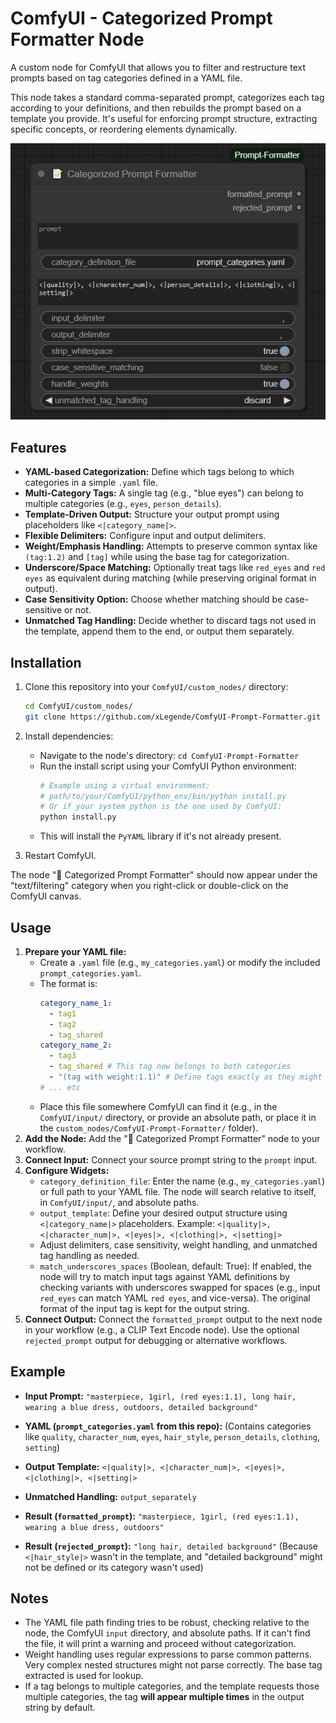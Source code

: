 # ComfyUI - Categorized Prompt Formatter Node

A custom node for ComfyUI that allows you to filter and restructure text prompts based on tag categories defined in a YAML file.

This node takes a standard comma-separated prompt, categorizes each tag according to your definitions, and then rebuilds the prompt based on a template you provide. It's useful for enforcing prompt structure, extracting specific concepts, or reordering elements dynamically.

![Example Node UI](custom_node.png)

## Features

*   **YAML-based Categorization:** Define which tags belong to which categories in a simple `.yaml` file.
*   **Multi-Category Tags:** A single tag (e.g., "blue eyes") can belong to multiple categories (e.g., `eyes`, `person_details`).
*   **Template-Driven Output:** Structure your output prompt using placeholders like `<|category_name|>`.
*   **Flexible Delimiters:** Configure input and output delimiters.
*   **Weight/Emphasis Handling:** Attempts to preserve common syntax like `(tag:1.2)` and `[tag]` while using the base tag for categorization.
*   **Underscore/Space Matching:** Optionally treat tags like `red_eyes` and `red eyes` as equivalent during matching (while preserving original format in output).
*   **Case Sensitivity Option:** Choose whether matching should be case-sensitive or not.
*   **Unmatched Tag Handling:** Decide whether to discard tags not used in the template, append them to the end, or output them separately.

## Installation

1.  Clone this repository into your `ComfyUI/custom_nodes/` directory:
    ```bash
    cd ComfyUI/custom_nodes/
    git clone https://github.com/xLegende/ComfyUI-Prompt-Formatter.git
    ```
	
2.  Install dependencies:
    *   Navigate to the node's directory: `cd ComfyUI-Prompt-Formatter`
    *   Run the install script using your ComfyUI Python environment:
        ```bash
        # Example using a virtual environment:
        # path/to/your/ComfyUI/python_env/bin/python install.py
        # Or if your system python is the one used by ComfyUI:
        python install.py
        ```
    *   This will install the `PyYAML` library if it's not already present.
3.  Restart ComfyUI.

The node "📝 Categorized Prompt Formatter" should now appear under the "text/filtering" category when you right-click or double-click on the ComfyUI canvas.

## Usage

1.  **Prepare your YAML file:**
    *   Create a `.yaml` file (e.g., `my_categories.yaml`) or modify the included `prompt_categories.yaml`.
    *   The format is:
        ```yaml
        category_name_1:
          - tag1
          - tag2
          - tag_shared
        category_name_2:
          - tag3
          - tag_shared # This tag now belongs to both categories
          - "(tag with weight:1.1)" # Define tags exactly as they might appear
        # ... etc
        ```
    *   Place this file somewhere ComfyUI can find it (e.g., in the `ComfyUI/input/` directory, or provide an absolute path, or place it in the `custom_nodes/ComfyUI-Prompt-Formatter/` folder).
2.  **Add the Node:** Add the "📝 Categorized Prompt Formatter" node to your workflow.
3.  **Connect Input:** Connect your source prompt string to the `prompt` input.
4.  **Configure Widgets:**
    *   `category_definition_file`: Enter the name (e.g., `my_categories.yaml`) or full path to your YAML file. The node will search relative to itself, in `ComfyUI/input/`, and absolute paths.
    *   `output_template`: Define your desired output structure using `<|category_name|>` placeholders. Example: `<|quality|>, <|character_num|>, <|eyes|>, <|clothing|>, <|setting|>`
    *   Adjust delimiters, case sensitivity, weight handling, and unmatched tag handling as needed.
    *   `match_underscores_spaces` (Boolean, default: True): If enabled, the node will try to match input tags against YAML definitions by checking variants with underscores swapped for spaces (e.g., input `red_eyes` can match YAML `red eyes`, and vice-versa). The original format of the input tag is kept for the output string.
5.  **Connect Output:** Connect the `formatted_prompt` output to the next node in your workflow (e.g., a CLIP Text Encode node). Use the optional `rejected_prompt` output for debugging or alternative workflows.

## Example

*   **Input Prompt:** `"masterpiece, 1girl, (red eyes:1.1), long hair, wearing a blue dress, outdoors, detailed background"`
*   **YAML (`prompt_categories.yaml` from this repo):** (Contains categories like `quality`, `character_num`, `eyes`, `hair_style`, `person_details`, `clothing`, `setting`)
*   **Output Template:** `<|quality|>, <|character_num|>, <|eyes|>, <|clothing|>, <|setting|>`
*   **Unmatched Handling:** `output_separately`

*   **Result (`formatted_prompt`):** `"masterpiece, 1girl, (red eyes:1.1), wearing a blue dress, outdoors"`
*   **Result (`rejected_prompt`):** `"long hair, detailed background"` (Because `<|hair_style|>` wasn't in the template, and "detailed background" might not be defined or its category wasn't used)

## Notes

*   The YAML file path finding tries to be robust, checking relative to the node, the ComfyUI `input` directory, and absolute paths. If it can't find the file, it will print a warning and proceed without categorization.
*   Weight handling uses regular expressions to parse common patterns. Very complex nested structures might not parse correctly. The base tag extracted is used for lookup.
*   If a tag belongs to multiple categories, and the template requests those multiple categories, the tag **will appear multiple times** in the output string by default.
